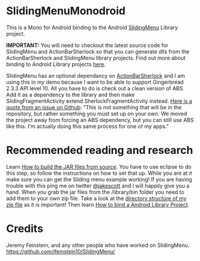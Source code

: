 SlidingMenuMonodroid
===========================

This is a Mono for Android binding to the Android [SlidingMenu][2] Library project. 

**IMPORTANT:** You will need to checkout the latest source code for SlidingMenu and ActionBarSherlock so that you can generate dlls from the ActionBarSherlock and SlidingMenu library projects. Find out more about binding to Android Library projects [here][1].

SlidingMenu has an optional dependancy on [ActionBarSherlock][5] and I am using this in my demo because I want to be able to support Gingerbread 2.3.3 API level 10.  All you have to do is check out a clean version of ABS. Add it as a dependency to the library and then make SlidingFragmentActivity extend SherlockFragmentActivity instead. [Here is a quote from an issue on Github][12]: "This is not something that will be in the repository, but rather something you must set up on your own. We moved the project away from forcing an ABS dependency, but you can still use ABS like this. I'm actually doing this same process for one of my apps."

Recommended reading and research
===========================

Learn [How to build the JAR files from source][6]. You have to use eclipse to do this step, so follow the instructions on how to set that up. While you are at it make sure you can get the Sliding menu example working! If you are having trouble with this ping me on twitter [@jakescott][8] and I will happily give you a hand. When you grab the jar files from the /library/bin folder you need to add them to your own zip file. Take a look at the [directory structure of my zip file][7] as it is important!
Then learn [How to bind a Android Library Project][1]. 


Credits
===========================
Jeremy Feinstein, and any other people who have worked on SlidingMenu.
https://github.com/jfeinstein10/SlidingMenu/

[1]: http://docs.xamarin.com/Android/Guides/Advanced_Topics/Java_Integration_Overview/Binding_a_Java_Library_(.jar)#Android_Library_Projects
[2]: https://github.com/jfeinstein10/SlidingMenu/
[3]: https://github.com/jfeinstein10/SlidingMenu/tree/master/example/src/com/slidingmenu/example
[4]: https://github.com/xamarin/monodroid-samples/tree/master/ActionBarSherlock/ActionBarSherlock
[5]: http://actionbarsherlock.com
[6]: http://www.craigsprogramming.com/2012/07/actionbarsherlock-with-mono-for-android.html
[7]: https://github.com/superlogical/SlidingMenuMonodroid/raw/master/SlidingMenuBinding/Jars/SlidingMenu.zip     
[8]: http://twitter.com/jakescott
[9]: http://forums.xamarin.com/discussion/comment/2636#Comment_2636
[10]: http://www.jetbrains.com/decompiler/
[11]: http://forums.xamarin.com/discussion/878/slidingmenu-binding-error-missing-class-error-was-raised-while-reflecting-setbehindcanvastransforme#latest
[12]: https://github.com/jfeinstein10/SlidingMenu/issues/22

